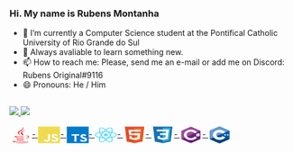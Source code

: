 ### Hi. My name is Rubens Montanha

- 🌱 I’m currently a Computer Science student at the Pontifical Catholic University of Rio Grande do Sul
- 💬 Always avaliable to learn something new.
- 📫 How to reach me: Please, send me an e-mail or add me on Discord: Rubens Original#9116
- 😄 Pronouns: He / Him

##

<div>
  <a href="https://github.com/RubensOriginal">
  <img height="160em" src="https://github-readme-stats.vercel.app/api?username=RubensOriginal&show_icons=true&theme=calm&include_all_commits=true&count_private=true"/>
  <img height="160em" src="https://github-readme-stats.vercel.app/api/top-langs/?username=RubensOriginal&layout=compact&langs_count=7&theme=calm"/>
</div>
  
<div style="display: inline_block"><br>
  <img align="center" alt="Javascript" height="30" width="40" src="https://raw.githubusercontent.com/devicons/devicon/master/icons/java/java-plain.svg">-
  <img align="center" alt="Javascript" height="30" width="40" src="https://raw.githubusercontent.com/devicons/devicon/master/icons/javascript/javascript-plain.svg">-
  <img align="center" alt="Typescript" height="30" width="40" src="https://raw.githubusercontent.com/devicons/devicon/master/icons/typescript/typescript-plain.svg">-
  <img align="center" alt="React" height="30" width="40" src="https://raw.githubusercontent.com/devicons/devicon/master/icons/react/react-original.svg">-
  <img align="center" alt="HTML" height="30" width="40" src="https://raw.githubusercontent.com/devicons/devicon/master/icons/html5/html5-original.svg">-
  <img align="center" alt="CSS" height="30" width="40" src="https://raw.githubusercontent.com/devicons/devicon/master/icons/css3/css3-original.svg">-
  <img align="center" alt="CSharp" height="30" width="40" src="https://raw.githubusercontent.com/devicons/devicon/master/icons/csharp/csharp-original.svg">-
  <img align="center" alt="Cpp" height="30" width="40" src="https://raw.githubusercontent.com/devicons/devicon/master/icons/cplusplus/cplusplus-original.svg">
</div>

<!--
**RubensOriginal/RubensOriginal** is a ✨ _special_ ✨ repository because its `README.md` (this file) appears on your GitHub profile.

Here are some ideas to get you started:

- 🔭 I’m currently working on ...
- 🌱 I’m currently learning ...
- 👯 I’m looking to collaborate on ...
- 🤔 I’m looking for help with ...
- 💬 Ask me about ...
- 📫 How to reach me: ...
- 😄 Pronouns: ...
- ⚡ Fun fact: ...
-->
